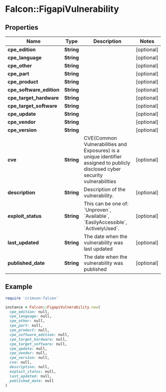 # Falcon::FigapiVulnerability

## Properties

| Name | Type | Description | Notes |
| ---- | ---- | ----------- | ----- |
| **cpe_edition** | **String** |  | [optional] |
| **cpe_language** | **String** |  | [optional] |
| **cpe_other** | **String** |  | [optional] |
| **cpe_part** | **String** |  | [optional] |
| **cpe_product** | **String** |  | [optional] |
| **cpe_software_edition** | **String** |  | [optional] |
| **cpe_target_hardware** | **String** |  | [optional] |
| **cpe_target_software** | **String** |  | [optional] |
| **cpe_update** | **String** |  | [optional] |
| **cpe_vendor** | **String** |  | [optional] |
| **cpe_version** | **String** |  | [optional] |
| **cve** | **String** | CVE(Common Vulnerabilities and Exposures) is a unique identifier assigned to publicly disclosed cyber security vulnerabilities | [optional] |
| **description** | **String** | Description of the vulnerability. | [optional] |
| **exploit_status** | **String** | This can be one of: &#x60;Unproven&#x60;, &#x60;Available&#x60;, &#x60;EasilyAccessible&#x60;, &#x60;ActivelyUsed&#x60;. | [optional] |
| **last_updated** | **String** | The date when the vulnerability was last updated | [optional] |
| **published_date** | **String** | The date when the vulnerability was published | [optional] |

## Example

```ruby
require 'crimson-falcon'

instance = Falcon::FigapiVulnerability.new(
  cpe_edition: null,
  cpe_language: null,
  cpe_other: null,
  cpe_part: null,
  cpe_product: null,
  cpe_software_edition: null,
  cpe_target_hardware: null,
  cpe_target_software: null,
  cpe_update: null,
  cpe_vendor: null,
  cpe_version: null,
  cve: null,
  description: null,
  exploit_status: null,
  last_updated: null,
  published_date: null
)
```


